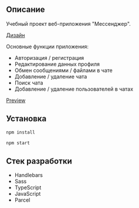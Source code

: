 ## Описание

Учебный проект веб-приложения "Мессенджер".

[Дизайн](https://www.figma.com/file/jF5fFFzgGOxQeB4CmKWTiE/Chat_external_link?node-id=0%3A1)

Основные функции приложения:

- Авторизация / регистрация
- Редактирование данных профиля
- Обмен сообщениями / файлами в чате
- Добавление / удаление чата
- Поиск чата
- Добавление / удаление пользователей в чатах

[Preview](https://profound-semifreddo-123ee2.netlify.app/)

## Установка

```sh
npm install
```

```sh
npm start
```

## Стек разработки

- Handlebars
- Sass
- TypeScript
- JavaScript
- Parcel
